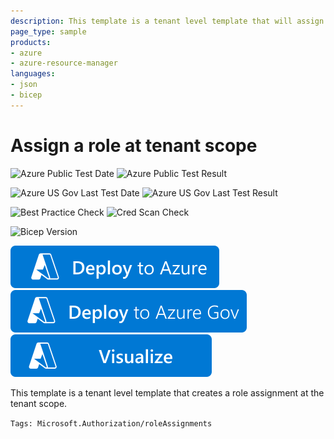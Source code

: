 ```yaml
---
description: This template is a tenant level template that will assign a role to the provided principal at the tenant scope. The user deploying the template must already have the Owner role assigned at the tenant scope.
page_type: sample
products:
- azure
- azure-resource-manager
languages:
- json
- bicep
---
```

# Assign a role at tenant scope

![Azure Public Test Date](https://azurequickstartsservice.blob.core.windows.net/badges/tenant-deployments/tenant-role-assignment/PublicLastTestDate.svg)
![Azure Public Test Result](https://azurequickstartsservice.blob.core.windows.net/badges/tenant-deployments/tenant-role-assignment/PublicDeployment.svg)

![Azure US Gov Last Test Date](https://azurequickstartsservice.blob.core.windows.net/badges/tenant-deployments/tenant-role-assignment/FairfaxLastTestDate.svg)
![Azure US Gov Last Test Result](https://azurequickstartsservice.blob.core.windows.net/badges/tenant-deployments/tenant-role-assignment/FairfaxDeployment.svg)

![Best Practice Check](https://azurequickstartsservice.blob.core.windows.net/badges/tenant-deployments/tenant-role-assignment/BestPracticeResult.svg)
![Cred Scan Check](https://azurequickstartsservice.blob.core.windows.net/badges/tenant-deployments/tenant-role-assignment/CredScanResult.svg)

![Bicep Version](https://azurequickstartsservice.blob.core.windows.net/badges/tenant-deployments/tenant-role-assignment/BicepVersion.svg)

[![Deploy To Azure](https://raw.githubusercontent.com/Azure/azure-quickstart-templates/master/1-CONTRIBUTION-GUIDE/images/deploytoazure.svg?sanitize=true)](https://portal.azure.com/#create/Microsoft.Template/uri/https%3A%2F%2Fraw.githubusercontent.com%2FAzure%2Fazure-quickstart-templates%2Fmaster%2Ftenant-deployments%2Ftenant-role-assignment%2Fazuredeploy.json)
[![Deploy To Azure US Gov](https://raw.githubusercontent.com/Azure/azure-quickstart-templates/master/1-CONTRIBUTION-GUIDE/images/deploytoazuregov.svg?sanitize=true)](https://portal.azure.us/#create/Microsoft.Template/uri/https%3A%2F%2Fraw.githubusercontent.com%2FAzure%2Fazure-quickstart-templates%2Fmaster%2Ftenant-deployments%2Ftenant-role-assignment%2Fazuredeploy.json)
[![Visualize](https://raw.githubusercontent.com/Azure/azure-quickstart-templates/master/1-CONTRIBUTION-GUIDE/images/visualizebutton.svg?sanitize=true)](http://armviz.io/#/?load=https%3A%2F%2Fraw.githubusercontent.com%2FAzure%2Fazure-quickstart-templates%2Fmaster%2Ftenant-deployments%2Ftenant-role-assignment%2Fazuredeploy.json)

This template is a tenant level template that creates a role assignment at the tenant scope.

`Tags: Microsoft.Authorization/roleAssignments`
